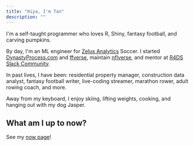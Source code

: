 ```yaml
---
title: "Hiya, I'm Tan"
description: ""
---
```


I'm a self-taught programmer who loves R, Shiny, fantasy football, and carving pumpkins.

By day, I'm an ML engineer for [Zelus Analytics](https://) Soccer. 
I started [DynastyProcess.com](https://dynastyprocess.com) and [ffverse](https://ffverse.com), 
maintain [nflverse](https://github.com/nflverse), and mentor at [R4DS Slack Community](https://r4ds.io). 

In past lives, I have been: residential property manager, construction data 
analyst, fantasy football writer, live-coding streamer, marathon rower, adult 
rowing coach, and more.

Away from my keyboard, I enjoy skiing, lifting weights, cooking, and hanging 
out with my dog Jasper.

## What am I up to now?

See my [now page](/now)!

